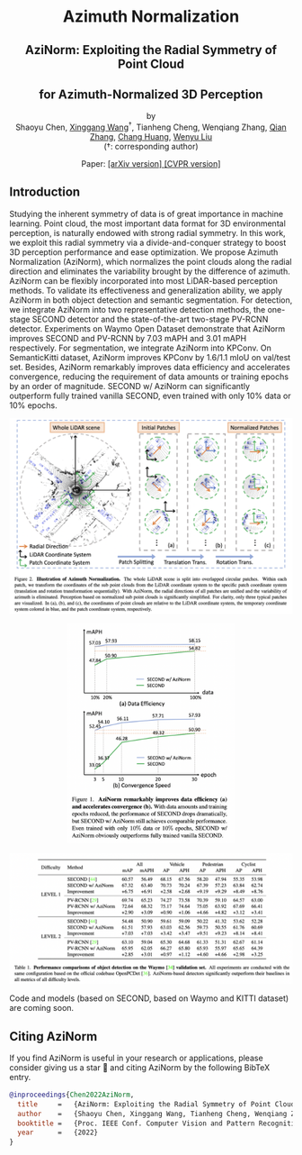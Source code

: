 <div align="center">
<h1>Azimuth Normalization </h1>

## AziNorm: Exploiting the Radial Symmetry of Point Cloud
## for Azimuth-Normalized 3D Perception

by
<br>
Shaoyu Chen, <a href="https://xinggangw.info/">Xinggang Wang</a><sup><span>&#8224;</span></sup>, Tianheng Cheng, Wenqiang Zhang, <a href="https://scholar.google.com/citations?user=pCY-bikAAAAJ&hl=zh-CN">Qian Zhang</a>, <a href="https://scholar.google.com/citations?user=IyyEKyIAAAAJ&hl=zh-CN">Chang Huang</a>, <a href="http://eic.hust.edu.cn/professor/liuwenyu/"> Wenyu Liu</a>
</br>
(<span>&#8224;</span>: corresponding author)


<div>Paper: <a href="https://arxiv.org/abs/2203.13090">[arXiv version] </a><a href="">  [CVPR version]</a></div> 

</div>




## Introduction
Studying the inherent symmetry of data is of great importance in machine learning. Point cloud, the most important data format for 3D environmental perception, is naturally endowed with strong radial symmetry. In this work, we exploit this radial symmetry via a divide-and-conquer strategy to boost 3D perception performance and ease optimization. We propose Azimuth Normalization (AziNorm), which normalizes the point clouds along the radial direction and eliminates the variability brought by the difference of azimuth. AziNorm can be flexibly incorporated into most LiDAR-based perception methods. To validate its effectiveness and generalization ability, we apply AziNorm in both object detection and semantic segmentation. For detection, we integrate AziNorm into two representative detection methods, the one-stage SECOND detector and the state-of-the-art two-stage PV-RCNN detector. Experiments on Waymo Open Dataset demonstrate that AziNorm improves SECOND and PV-RCNN by 7.03 mAPH and 3.01 mAPH respectively. For segmentation, we integrate AziNorm into KPConv. On SemanticKitti dataset, AziNorm improves KPConv by 1.6/1.1 mIoU on val/test set. Besides, AziNorm remarkably improves data efficiency and accelerates convergence, reducing the requirement of data amounts or training epochs by an order of magnitude. SECOND w/ AziNorm can significantly outperform fully trained vanilla SECOND, even trained with only 10\% data or 10\% epochs.




![framework](./docs/framework.png)

<div align="center">
<img src=./docs/curve.png width=60% />
</div>
<!-- ![curve]() -->


![3D_detection](./docs/3D_detection.png)


Code and models (based on SECOND, based on Waymo and KITTI dataset) are coming soon.


## Citing AziNorm

If you find AziNorm is useful in your research or applications, please consider giving us a star &#127775; and citing AziNorm by the following BibTeX entry.

```BibTeX
@inproceedings{Chen2022AziNorm,
  title     =   {AziNorm: Exploiting the Radial Symmetry of Point Cloud for Azimuth-Normalized 3D Perception},
  author    =   {Shaoyu Chen, Xinggang Wang, Tianheng Cheng, Wenqiang Zhang, Qian Zhang, Chang Huang and Wenyu, Liu},
  booktitle =   {Proc. IEEE Conf. Computer Vision and Pattern Recognition (CVPR)},
  year      =   {2022}
}

```

